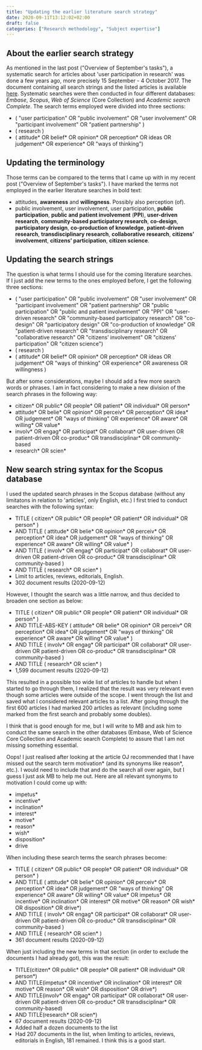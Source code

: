 ```yaml
---
title: "Updating the earlier literature search strategy"
date: 2020-09-11T13:12:02+02:00
draft: false
categories: ["Research methodology", "Subject expertise"]
---
```


## About the earlier search strategy
As mentioned in the last post ("Overview of September's tasks"), a systematic search for articles about 'user participation in research' was done a few years ago, more precisely 15 September - 4 October 2017. The document containing all search strings and the listed articles is available [here](/pdfs/200910-earlier-literature-search-on-user-participation.pdf). Systematic searches were then conducted in four different databases:
*Embase*, *Scopus*, *Web of Science* (Core Collection) and *Academic search Complete*. The search terms employed were divided into three sections:

* ( "user participation" OR "public involvement" OR "user involvement" OR "participant involvement" OR "patient partnership" )
* ( research ) 
* ( attitude* OR belief* OR opinion* OR perception* OR ideas OR judgement* OR experience* OR "ways of thinking")

## Updating the terminology 
Those terms can be compared to the terms that I came up with in my recent post ("Overview of September's tasks"). I have marked the terms not employed in the earlier literature searches in bold text:

* attitudes, **awareness** and **willingness**. Possibly also perception (of). 
* public involvement, user involvement, user participation, **public participation**, **public and patient involvement** (**PPI**), **user-driven research**, **community-based participatory research**, **co-design**, **participatory design**, **co-production of knowledge**, **patient-driven research**, **transdisciplinary research**, **collaborative research**, **citizens’ involvement**, **citizens’ participation**, **citizen science**.

## Updating the search strings
The question is what terms I should use for the coming literature searches. If I just add the new terms to the ones employed before, I get the following three sections:

* ( "user participation" OR "public involvement" OR "user involvement" OR "participant involvement" OR "patient partnership" OR  "public participation" OR "public and patient involvement" OR "PPI" OR "user-driven research" OR "community-based participatory research" OR "co-design" OR "participatory design" OR "co-production of knowledge" OR "patient-driven research" OR "transdisciplinary research" OR "collaborative research" OR "citizens’ involvement" OR "citizens’ participation" OR "citizen science")
* ( research )
* ( attitude* OR belief* OR opinion* OR perception* OR ideas OR judgement* OR "ways of thinking" OR experience* OR awareness OR willingness )

But after some considerations, maybe I should add a few more search words or phrases. I am in fact considering to make a new division of the search phrases in the following way:

* citizen* OR public* OR people* OR patient* OR individual* OR person*
* attitude* OR belie* OR opinion* OR perceiv* OR perception* OR idea* OR judgement* OR "ways of thinking" OR experience* OR aware* OR willing* OR value*
* involv* OR engag* OR participat* OR collaborat* OR user-driven OR patient-driven OR co-produc* OR transdisciplinar* OR community-based 
* research* OR scien*

## New search string syntax for the Scopus database
I used the updated search phrases in the Scopus database (without any limitatons in relation to 'articles', only English, etc.) I first tried to conduct searches with the following syntax:

* TITLE ( citizen*  OR  public*  OR  people*  OR  patient*  OR  individual*  OR  person* )
* AND  TITLE ( attitude*  OR  belie*  OR  opinion*  OR  perceiv*  OR  perception*  OR  idea*  OR  judgement*  OR  "ways of thinking"  OR  experience*  OR  aware*  OR  willing*  OR  value* )
* AND  TITLE ( involv*  OR  engag*  OR  participat*  OR  collaborat*  OR  user-driven  OR  patient-driven  OR  co-produc*  OR  transdisciplinar*  OR  community-based )  
* AND  TITLE ( research*  OR  scien* ) 
* Limit to articles, reviews, editorials, English.
* 302 document results (2020-09-12) 

However, I thought the search was a little narrow, and thus decided to broaden one section as below:

* TITLE ( citizen*  OR  public*  OR  people*  OR  patient*  OR  individual*  OR  person* )
* AND  TITLE-ABS-KEY ( attitude*  OR  belie*  OR  opinion*  OR  perceiv*  OR  perception*  OR  idea*  OR  judgement*  OR  "ways of thinking"  OR  experience*  OR  aware*  OR  willing*  OR  value* )
* AND  TITLE ( involv*  OR  engag*  OR  participat*  OR  collaborat*  OR  user-driven  OR  patient-driven  OR  co-produc*  OR  transdisciplinar*  OR  community-based )  
* AND  TITLE ( research*  OR  scien* ) 
* 1,599 document results (2020-09-12)

This resulted in a possible too wide list of articles to handle but when I started to go through them, I realized that the result was very relevant even though some articles were outside of the scope. I went through the list and saved what I considered relevant articles to a list. After going through the first 600 articles I had marked 200 articles as relevant (including some marked from the first search and probably some doubles). 

I think that is good enough for me, but I will write to MB and ask him to conduct the same search in the other databases (Embase, Web of Science Core Collection and Academic search Complete) to assure that I am not missing something essential.

Oops! I just realised after looking at the article OJ recommended that I have missed out the search term motivation* (and its synonyms like reason*, etc.). I would need to include that and do the search all over again, but I guess I just ask MB to help me out. Here are all relevant synonyms to motivation I could come up with:
* impetus*
* incentive*
* inclination*
* interest*
* motive*
* reason*
* wish*
* disposition*
* drive

When including these search terms the search phrases become:
* TITLE ( citizen*  OR  public*  OR  people*  OR  patient*  OR  individual*  OR  person* )
* AND  TITLE ( attitude*  OR  belie*  OR  opinion*  OR  perceiv*  OR  perception*  OR  idea*  OR  judgement*  OR  "ways of thinking"  OR  experience*  OR  aware*  OR  willing*  OR  value* OR impetus* OR incentive* OR inclination* OR interest* OR motive* OR reason* OR wish* OR disposition* OR drive*)
* AND  TITLE ( involv*  OR  engag*  OR  participat*  OR  collaborat*  OR  user-driven  OR  patient-driven  OR  co-produc*  OR  transdisciplinar*  OR  community-based )  
* AND  TITLE ( research*  OR  scien* )
* 361 document results (2020-09-12)

When just including the new terms in that section (in order to exclude the documents I had already got), this was the result:
* TITLE(citizen* OR public* OR people* OR patient* OR individual* OR person*) 
* AND TITLE(impetus* OR incentive* OR inclination* OR interest* OR motive* OR reason* OR wish* OR disposition* OR drive*) 
* AND TITLE(involv* OR engag* OR participat* OR collaborat* OR user-driven OR patient-driven OR co-produc* OR transdisciplinar* OR community-based) 
* AND TITLE(research* OR scien*)
* 67 document results (2020-09-12)
* Added half a dozen documents to the list
* Had 207 documents in the list, when limiting to articles, reviews, editorials in English, 181 remained. I think this is a good start.
